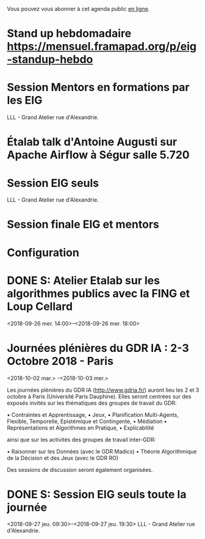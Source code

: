 Vous pouvez vous abonner à cet agenda public [en ligne](https://cloud.eig-forever.org/index.php/apps/calendar/p/5S4DP594PDIVTARU/EIG2018).


# Stand up hebdomadaire <https://mensuel.framapad.org/p/eig-standup-hebdo>


# Session Mentors en formations par les EIG

LLL - Grand Atelier rue d'Alexandrie.


# Étalab talk d'Antoine Augusti sur Apache Airflow à Ségur salle 5.720


# Session EIG seuls

LLL - Grand Atelier rue d'Alexandrie.


# Session finale EIG et mentors


# Configuration


# DONE S: Atelier Etalab sur les algorithmes publics avec la FING et Loup Cellard

<span class="timestamp-wrapper"><span class="timestamp">&lt;2018-09-26 mer. 14:00&gt;&#x2013;&lt;2018-09-26 mer. 18:00&gt;</span></span>


# Journées plénières du GDR IA : 2-3 Octobre 2018 - Paris

<span class="timestamp-wrapper"><span class="timestamp">&lt;2018-10-02 mar.&gt;</span></span>
-<span class="timestamp-wrapper"><span class="timestamp">&lt;2018-10-03 mer.&gt;</span></span>

Les journées plénières du GDR IA (<http://www.gdria.fr/>) auront lieu
les 2 et 3 octobre à Paris (Université Paris Dauphine). Elles seront
centrées sur des exposés invités sur les thématiques des groupes de
travail du GDR:

• Contraintes et Apprentissage,
• Jeux,
• Planification Multi-Agents, Flexible, Temporelle, Epistémique et
  Contingente,
• Médiation
• Représentations et Algorithmes en Pratique,
• Explicabilité

ainsi que sur les activités des groupes de travail inter-GDR:

• Raisonner sur les Données (avec le GDR Madics)
• Théorie Algorithmique de la Décision et des Jeux (avec le GDR RO)

Des sessions de discussion seront également organisées.


# DONE S: Session EIG seuls toute la journée

<span class="timestamp-wrapper"><span class="timestamp">&lt;2018-09-27 jeu. 09:30&gt;&#x2013;&lt;2018-09-27 jeu. 19:30&gt;</span></span>
LLL - Grand Atelier rue d'Alexandrie.

